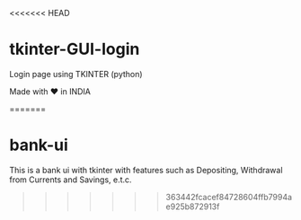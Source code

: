 <<<<<<< HEAD
# tkinter-GUI-login
Login page using TKINTER (python)

Made with ❤ in INDIA

=======
# bank-ui
This is a bank ui with tkinter with features such as Depositing, Withdrawal from Currents and Savings, e.t.c.
>>>>>>> 363442fcacef84728604ffb7994ae925b872913f
